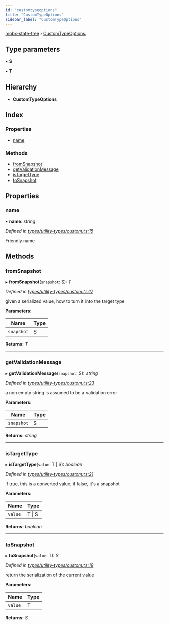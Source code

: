 ```yaml
---
id: "customtypeoptions"
title: "CustomTypeOptions"
sidebar_label: "CustomTypeOptions"
---
```


[mobx-state-tree](../index.md) › [CustomTypeOptions](customtypeoptions.md)

## Type parameters

▪ **S**

▪ **T**

## Hierarchy

* **CustomTypeOptions**

## Index

### Properties

* [name](customtypeoptions.md#name)

### Methods

* [fromSnapshot](customtypeoptions.md#fromsnapshot)
* [getValidationMessage](customtypeoptions.md#getvalidationmessage)
* [isTargetType](customtypeoptions.md#istargettype)
* [toSnapshot](customtypeoptions.md#tosnapshot)

## Properties

###  name

• **name**: *string*

*Defined in [types/utility-types/custom.ts:15](https://github.com/mobxjs/mobx-state-tree/blob/6cb98690/packages/mobx-state-tree/src/types/utility-types/custom.ts#L15)*

Friendly name

## Methods

###  fromSnapshot

▸ **fromSnapshot**(`snapshot`: S): *T*

*Defined in [types/utility-types/custom.ts:17](https://github.com/mobxjs/mobx-state-tree/blob/6cb98690/packages/mobx-state-tree/src/types/utility-types/custom.ts#L17)*

given a serialized value, how to turn it into the target type

**Parameters:**

Name | Type |
------ | ------ |
`snapshot` | S |

**Returns:** *T*

___

###  getValidationMessage

▸ **getValidationMessage**(`snapshot`: S): *string*

*Defined in [types/utility-types/custom.ts:23](https://github.com/mobxjs/mobx-state-tree/blob/6cb98690/packages/mobx-state-tree/src/types/utility-types/custom.ts#L23)*

a non empty string is assumed to be a validation error

**Parameters:**

Name | Type |
------ | ------ |
`snapshot` | S |

**Returns:** *string*

___

###  isTargetType

▸ **isTargetType**(`value`: T | S): *boolean*

*Defined in [types/utility-types/custom.ts:21](https://github.com/mobxjs/mobx-state-tree/blob/6cb98690/packages/mobx-state-tree/src/types/utility-types/custom.ts#L21)*

if true, this is a converted value, if false, it's a snapshot

**Parameters:**

Name | Type |
------ | ------ |
`value` | T &#124; S |

**Returns:** *boolean*

___

###  toSnapshot

▸ **toSnapshot**(`value`: T): *S*

*Defined in [types/utility-types/custom.ts:19](https://github.com/mobxjs/mobx-state-tree/blob/6cb98690/packages/mobx-state-tree/src/types/utility-types/custom.ts#L19)*

return the serialization of the current value

**Parameters:**

Name | Type |
------ | ------ |
`value` | T |

**Returns:** *S*
